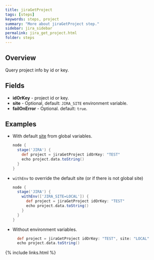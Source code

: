 ```yaml
---
title: jiraGetProject
tags: [steps]
keywords: steps, project
summary: "More about jiraGetProject step."
sidebar: jira_sidebar
permalink: jira_get_project.html
folder: steps
---
```


## Overview

Query project info by id or key.

## Fields

* **idOrKey** - project id or key.
* **site** - Optional, default: `JIRA_SITE` environment variable.
* **failOnError** - Optional. default: `true`.

## Examples

* With default [site](config#environment-variables) from global variables.

  ```groovy
  node {
    stage('JIRA') {
      def project = jiraGetProject idOrKey: "TEST"
      echo project.data.toString()
    }
  }
  ```
* `withEnv` to override the default site (or if there is not global site)

  ```groovy
  node {
    stage('JIRA') {
      withEnv(['JIRA_SITE=LOCAL']) {
        def project = jiraGetProject idOrKey: "TEST"
        echo project.data.toString()
      }
    }
  }
  ```
* Without environment variables.

  ```groovy
    def project = jiraGetProject idOrKey: "TEST", site: "LOCAL"
    echo project.data.toString()
  ```

{% include links.html %}
